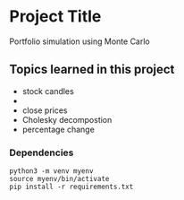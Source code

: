 # Project Title

Portfolio simulation using Monte Carlo

## Topics learned in this project

- stock candles
-
- close prices
- Cholesky decompostion
- percentage change

### Dependencies

```
python3 -m venv myenv
source myenv/bin/activate
pip install -r requirements.txt
```


